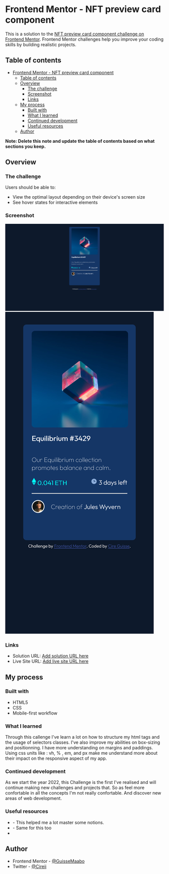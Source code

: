 # Frontend Mentor - NFT preview card component

This is a solution to the [NFT preview card component challenge on Frontend Mentor](https://www.frontendmentor.io/challenges/nft-preview-card-component-SbdUL_w0U). Frontend Mentor challenges help you improve your coding skills by building realistic projects. 

## Table of contents

- [Frontend Mentor - NFT preview card component](#frontend-mentor---nft-preview-card-component)
  - [Table of contents](#table-of-contents)
  - [Overview](#overview)
    - [The challenge](#the-challenge)
    - [Screenshot](#screenshot)
    - [Links](#links)
  - [My process](#my-process)
    - [Built with](#built-with)
    - [What I learned](#what-i-learned)
    - [Continued development](#continued-development)
    - [Useful resources](#useful-resources)
  - [Author](#author)

**Note: Delete this note and update the table of contents based on what sections you keep.**

## Overview

### The challenge

Users should be able to:

- View the optimal layout depending on their device's screen size
- See hover states for interactive elements

### Screenshot

![](Desktop.png)
![](Mobile.png)


### Links

- Solution URL: [Add solution URL here](https://github.com/GuisseMaabo/NFT_CardComponent)
- Live Site URL: [Add live site URL here](https://nft-card-component-mu.vercel.app/)

## My process

### Built with

- HTML5 
- CSS 
- Mobile-first workflow


### What I learned

Through this callenge I've learn a lot on how to structure my html tags and the usage of selectors classes. I've also improve my abilities on box-sizing and positionning. 
I have more understanding on margins and paddings.
Using css units like : vh, % , em, and px make me understand more about their impact on the responsive aspect of my app. 


### Continued development


As we start the year 2022, this Challenge is the first I've realised and will continue making new challenges and projects that.
So as feel more confortable in all the concepts I'm not really confortable. And discover new areas of web development.



### Useful resources

- [](https://www.w3schools.com/) - This helped me  a lot master some notions.
- [](https://developer.mozilla.org/en-US/) - Same for this too 
- 


## Author


- Frontend Mentor - [@GuisseMaabo](https://www.frontendmentor.io/profile/GuisseMaabo)
- Twitter - [@Cireii](https://twitter.com/Cireii)


